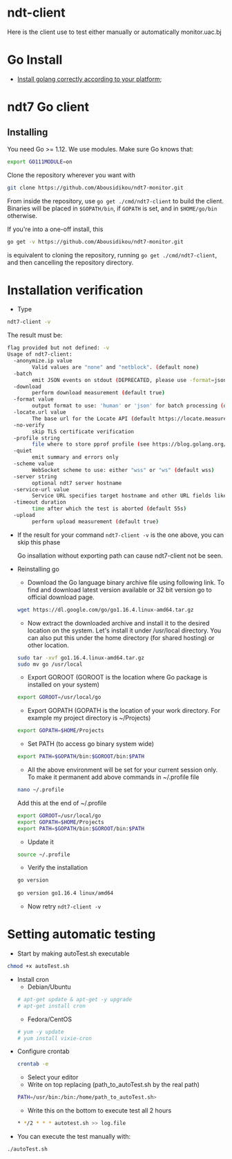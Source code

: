 
# ndt-client

Here is the client use to test either manually or automatically monitor.uac.bj

# Go Install
 - [Install golang correctly according to your platform](
    https://golang.org/doc/install
);

# ndt7 Go client


## Installing

You need Go >= 1.12. We use modules. Make sure Go knows that:

```bash
export GO111MODULE=on
```

Clone the repository wherever you want with

```bash
git clone https://github.com/Abousidikou/ndt7-monitor.git
```

From inside the repository, use `go get ./cmd/ndt7-client` to
build the client. Binaries will be placed in `$GOPATH/bin`, if
`GOPATH` is set, and in `$HOME/go/bin` otherwise.

If you're into a one-off install, this

```bash
go get -v https://github.com/Abousidikou/ndt7-monitor.git
```

is equivalent to cloning the repository, running `go get ./cmd/ndt7-client`,
and then cancelling the repository directory.

# Installation verification
- Type
```bash
ndt7-client -v
```
The result must be:
```bash
flag provided but not defined: -v
Usage of ndt7-client:
  -anonymize.ip value
    	Valid values are "none" and "netblock". (default none)
  -batch
    	emit JSON events on stdout (DEPRECATED, please use -format=json)
  -download
    	perform download measurement (default true)
  -format value
    	output format to use: 'human' or 'json' for batch processing (default human)
  -locate.url value
    	The base url for the Locate API (default https://locate.measurementlab.net/v2/nearest/)
  -no-verify
    	skip TLS certificate verification
  -profile string
    	file where to store pprof profile (see https://blog.golang.org/pprof)
  -quiet
    	emit summary and errors only
  -scheme value
    	WebSocket scheme to use: either "wss" or "ws" (default wss)
  -server string
    	optional ndt7 server hostname
  -service-url value
    	Service URL specifies target hostname and other URL fields like access token. Overrides -server.
  -timeout duration
    	time after which the test is aborted (default 55s)
  -upload
    	perform upload measurement (default true)
```
- If the result for your command ``` ndt7-client -v ``` is the one above, you can skip this phase

  Go insallation without exporting path  can cause ndt7-client not be seen. 
- Reinstalling go 
  - Download the Go language binary archive file using following link. To find and download latest version available or 32 bit version go to official download page.
  ```bash
  wget https://dl.google.com/go/go1.16.4.linux-amd64.tar.gz
  ``` 
  - Now extract the downloaded archive and install it to the desired location on the system. Let's install it under /usr/local directory. You can also put this under the home directory (for shared hosting) or other location.
  ```bash
  sudo tar -xvf go1.16.4.linux-amd64.tar.gz   
  sudo mv go /usr/local  
  ```
  - Export GOROOT (GOROOT is the location where Go package is installed on your system)
  ```bash
  export GOROOT=/usr/local/go
  ```
  - Export GOPATH (GOPATH is the location of your work directory. For example my project directory is ~/Projects)
  ```bash
  export GOPATH=$HOME/Projects
  ```
  - Set PATH (to access go binary system wide)
  ```bash
  export PATH=$GOPATH/bin:$GOROOT/bin:$PATH
  ```
  - All the above environment will be set for your current session only. To make it permanent add above commands in ~/.profile file
  ```bash
  nano ~/.profile
  ```
  Add this at the end of ~/.profile
  ```bash
  export GOROOT=/usr/local/go
  export GOPATH=$HOME/Projects
  export PATH=$GOPATH/bin:$GOROOT/bin:$PATH
  ```
  - Update it
  ```bash
  source ~/.profile
  ```
  - Verify the installation 
  ```bash
  go version
    
  go version go1.16.4 linux/amd64
  ```
  - Now retry ``` ndt7-client -v ```

# Setting automatic testing

- Start by making autoTest.sh executable
```bash
chmod +x autoTest.sh
```
- Install cron
    - Debian/Ubuntu 
    ```bash
    # apt-get update & apt-get -y upgrade
    # apt-get install cron
    ```
    - Fedora/CentOS
    ```bash
    # yum -y update
    # yum install vixie-cron
    ```
- Configure crontab
    ```bash
    crontab -e
    ```
    - Select your editor
    - Write on top replacing (path_to_autoTest.sh by the real path)
    ```bash
    PATH=/usr/bin:/bin:/home/path_to_autoTest.sh>
    ```
    - Write this on the bottom to execute test all 2 hours
    ```bash
    * */2 * * * autotest.sh >> log.file
    ```
- You can execute the test manually with:
```bash
./autoTest.sh
```
